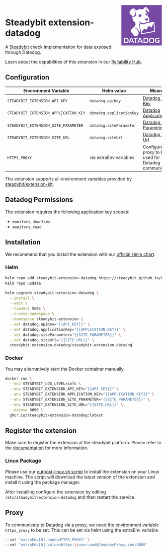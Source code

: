 <img src="./logo.png" height="130" align="right" alt="Datadog logo depicting a dog with the text 'Datadog'">

# Steadybit extension-datadog

A [Steadybit](https://www.steadybit.com/) check implementation for data exposed through Datadog.

Learn about the capabilities of this extension in our [Reliability Hub](https://hub.steadybit.com/extension/com.steadybit.extension_datadog).

## Configuration

| Environment Variable                  | Helm value               | Meaning                                                                                            | Required | Default |
|---------------------------------------|--------------------------|----------------------------------------------------------------------------------------------------|----------|---------|
| `STEADYBIT_EXTENSION_API_KEY`         | `datadog.apiKey`         | [Datadog API Key](https://docs.datadoghq.com/account_management/api-app-keys/)                     | yes      |         |
| `STEADYBIT_EXTENSION_APPLICATION_KEY` | `datadog.applicationKey` | [Datadog Application Key](https://docs.datadoghq.com/account_management/api-app-keys/)             | yes      |         |
| `STEADYBIT_EXTENSION_SITE_PARAMETER`  | `datadog.siteParameter`  | [Datadog Site Parameter](https://docs.datadoghq.com/getting_started/site/#access-the-datadog-site) | yes      |         |
| `STEADYBIT_EXTENSION_SITE_URL`        | `datadog.siteUrl`        | [Datadog Site Url](https://docs.datadoghq.com/getting_started/site/#access-the-datadog-site)       | yes      |         |
| `HTTPS_PROXY`                         | via extraEnv variables   | Configure the proxy to be used for Datadog communication.                                          | no       |         |

The extension supports all environment variables provided by [steadybit/extension-kit](https://github.com/steadybit/extension-kit#environment-variables).

## Datadog Permissions

The extension requires the following application key scopes:
- `monitors_downtime`
- `monitors_read`

## Installation

We recommend that you install the extension with
our [official Helm chart](https://github.com/steadybit/extension-datadog/tree/main/charts/steadybit-extension-datadog).

### Helm

```bash
helm repo add steadybit-extension-datadog https://steadybit.github.io/extension-datadog
helm repo update
```

```bash
helm upgrade steadybit-extension-datadog \
  --install \
  --wait \
  --timeout 5m0s \
  --create-namespace \
  --namespace steadybit-extension \
  --set datadog.apiKey="{{API_KEY}}" \
  --set datadog.applicationKey="{{APPLICATION_KEY}}" \
  --set datadog.siteParameter="{{SITE_PARAMETER}}" \
  --set datadog.siteUrl="{{SITE_URL}}" \
  steadybit-extension-datadog/steadybit-extension-datadog`
```

### Docker

You may alternatively start the Docker container manually.

```bash
docker run \
  --env STEADYBIT_LOG_LEVEL=info \
  --env STEADYBIT_EXTENSION_API_KEY="{{API_KEY}}" \
  --env STEADYBIT_EXTENSION_APPLICATION_KEY="{{APPLICATION_KEY}}" \
  --env STEADYBIT_EXTENSION_SITE_PARAMETER="{{SITE_PARAMETER}}" \
  --env STEADYBIT_EXTENSION_SITE_URL="{{SITE_URL}}" \
  --expose 8090 \
  ghcr.io/steadybit/extension-datadog:latest
```

## Register the extension

Make sure to register the extension at the steadybit platform. Please refer to
the [documentation](https://docs.steadybit.com/integrate-with-steadybit/extensions/extension-installation) for more information.

### Linux Package

Please use our [outpost-linux.sh script](https://docs.steadybit.com/install-and-configure/install-outpost-agent-preview/install-on-linux-hosts) to install the extension on your Linux machine.
The script will download the latest version of the extension and install it using the package manager.

After installing configure the extension by editing `/etc/steadybit/extension-datadog` and then restart the service.


## Proxy
To communicate to Datadog via a proxy, we need the environment variable `https_proxy` to be set.
This can be set via helm using the extraEnv variable
    
```bash
--set "extraEnv[0].name=HTTPS_PROXY" \
--set "extraEnv[0].value=https:\\user:pwd@CompanyProxy.com:8888" 
```